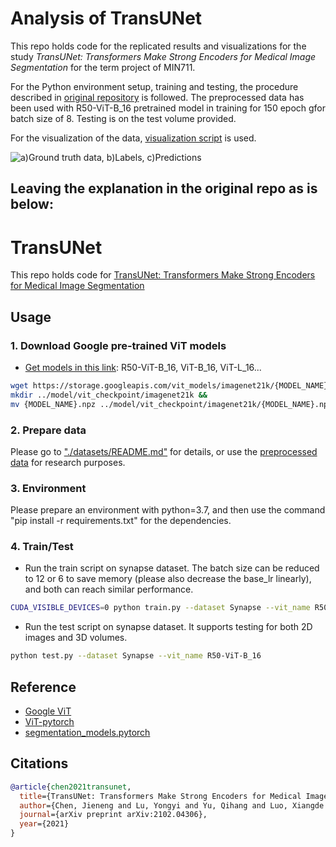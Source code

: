 
# Analysis of TransUNet
This repo holds code for the replicated results and visualizations for the study _TransUNet: Transformers Make Strong Encoders for Medical Image Segmentation_ for the term project of MIN711. 

For the Python environment setup, training and testing, the procedure described in [original repository](https://github.com/Beckschen/TransUNet) is followed. 
The preprocessed data has been used with R50-ViT-B_16 pretrained model in training for 150 epoch gfor batch size of 8. Testing is on the test volume provided. 

For the visualization of the data, [visualization script](https://github.com/kutay-ugurlu/TransUNet_Analysis/blob/main/project_TransUNet/predictions/TU_Synapse224/TU_pretrain_R50-ViT-B_16_skip3_epo150_bs8_224/visualize_predictions.py) is used. 

![a)Ground truth data, b)Labels, c)Predictions](https://github.com/kutay-ugurlu/TransUNet_Analysis/blob/main/project_TransUNet/predictions/gif_predict/example01.gif)

## Leaving the explanation in the original repo as is below:
# TransUNet
This repo holds code for [TransUNet: Transformers Make Strong Encoders for Medical Image Segmentation](https://arxiv.org/pdf/2102.04306.pdf)

## Usage

### 1. Download Google pre-trained ViT models
* [Get models in this link](https://console.cloud.google.com/storage/vit_models/): R50-ViT-B_16, ViT-B_16, ViT-L_16...
```bash
wget https://storage.googleapis.com/vit_models/imagenet21k/{MODEL_NAME}.npz &&
mkdir ../model/vit_checkpoint/imagenet21k &&
mv {MODEL_NAME}.npz ../model/vit_checkpoint/imagenet21k/{MODEL_NAME}.npz
```

### 2. Prepare data

Please go to ["./datasets/README.md"](datasets/README.md) for details, or use the [preprocessed data](https://drive.google.com/drive/folders/1ACJEoTp-uqfFJ73qS3eUObQh52nGuzCd?usp=sharing) for research purposes.

### 3. Environment

Please prepare an environment with python=3.7, and then use the command "pip install -r requirements.txt" for the dependencies.

### 4. Train/Test

- Run the train script on synapse dataset. The batch size can be reduced to 12 or 6 to save memory (please also decrease the base_lr linearly), and both can reach similar performance.

```bash
CUDA_VISIBLE_DEVICES=0 python train.py --dataset Synapse --vit_name R50-ViT-B_16
```

- Run the test script on synapse dataset. It supports testing for both 2D images and 3D volumes.

```bash
python test.py --dataset Synapse --vit_name R50-ViT-B_16
```

## Reference
* [Google ViT](https://github.com/google-research/vision_transformer)
* [ViT-pytorch](https://github.com/jeonsworld/ViT-pytorch)
* [segmentation_models.pytorch](https://github.com/qubvel/segmentation_models.pytorch)

## Citations

```bibtex
@article{chen2021transunet,
  title={TransUNet: Transformers Make Strong Encoders for Medical Image Segmentation},
  author={Chen, Jieneng and Lu, Yongyi and Yu, Qihang and Luo, Xiangde and Adeli, Ehsan and Wang, Yan and Lu, Le and Yuille, Alan L., and Zhou, Yuyin},
  journal={arXiv preprint arXiv:2102.04306},
  year={2021}
}
```

